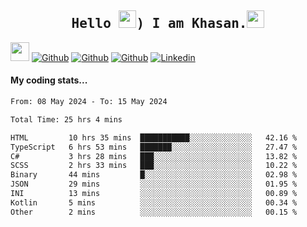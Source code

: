 <h2 align='center'><samp><strong>Hello <img src="https://media.giphy.com/media/hvRJCLFzcasrR4ia7z/giphy.gif" width="28px" height="28px">) I am Khasan.<img height="28px" src="https://emojis.slackmojis.com/emojis/images/1531849430/4246/blob-sunglasses.gif?1531849430"></strong></samp></h2>

<img src="https://media.giphy.com/media/WUlplcMpOCEmTGBtBW/giphy.gif" width="30">  [![Github](https://img.shields.io/github/followers/khasanrashidov?label=Follow%20Me&style=social)](https://github.com/khasanrashidov)  [![Github](https://img.shields.io/github/stars/khasanrashidov?affiliations=OWNER&style=social)](https://github.com/khasanrashidov)  [![Github](https://img.shields.io/github/watchers/khasanrashidov/khasanrashidov?style=social)](https://github.com/khasanrashidov) [![Linkedin](https://img.shields.io/badge/LinkedIn-Khasan%20Rashidov-blue?logo=Linkedin&logoColor=blue&labelColor=black&style=flat-square)](https://www.linkedin.com/in/khasanr)  

#### My coding stats...
<!--START_SECTION:waka-->

```txt
From: 08 May 2024 - To: 15 May 2024

Total Time: 25 hrs 4 mins

HTML         10 hrs 35 mins  ███████████░░░░░░░░░░░░░░   42.16 %
TypeScript   6 hrs 53 mins   ███████░░░░░░░░░░░░░░░░░░   27.47 %
C#           3 hrs 28 mins   ███░░░░░░░░░░░░░░░░░░░░░░   13.82 %
SCSS         2 hrs 33 mins   ███░░░░░░░░░░░░░░░░░░░░░░   10.22 %
Binary       44 mins         █░░░░░░░░░░░░░░░░░░░░░░░░   02.98 %
JSON         29 mins         ░░░░░░░░░░░░░░░░░░░░░░░░░   01.95 %
INI          13 mins         ░░░░░░░░░░░░░░░░░░░░░░░░░   00.89 %
Kotlin       5 mins          ░░░░░░░░░░░░░░░░░░░░░░░░░   00.34 %
Other        2 mins          ░░░░░░░░░░░░░░░░░░░░░░░░░   00.15 %
```

<!--END_SECTION:waka-->

<!---
khasanrashidov/khasanrashidov is a ✨ special ✨ repository because its `README.md` (this file) appears on your GitHub profile.
You can click the Preview link to take a look at your changes.
--->

